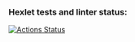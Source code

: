 ### Hexlet tests and linter status:
[![Actions Status](https://github.com/VasiliiLvov/frontend-project-46/actions/workflows/hexlet-check.yml/badge.svg)](https://github.com/VasiliiLvov/frontend-project-46/actions)